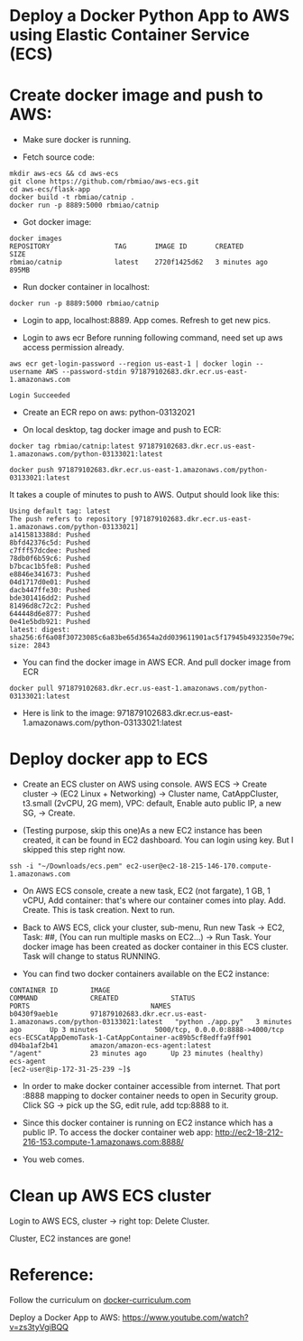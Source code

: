 


Deploy a Docker Python App to AWS using Elastic Container Service (ECS)
===


Create docker image and push to AWS:
===
* Make sure docker is running.

* Fetch source code:
```
mkdir aws-ecs && cd aws-ecs
git clone https://github.com/rbmiao/aws-ecs.git
cd aws-ecs/flask-app
docker build -t rbmiao/catnip .
docker run -p 8889:5000 rbmiao/catnip
```
* Got docker image:
```
docker images
REPOSITORY                TAG       IMAGE ID       CREATED         SIZE
rbmiao/catnip             latest    2720f1425d62   3 minutes ago   895MB
```
* Run docker container in localhost:
```
docker run -p 8889:5000 rbmiao/catnip
```

* Login to app, localhost:8889. App comes. Refresh to get new pics.

* Login to aws ecr
Before running following command, need set up aws access permission already.
```
aws ecr get-login-password --region us-east-1 | docker login --username AWS --password-stdin 971879102683.dkr.ecr.us-east-1.amazonaws.com
```
```
Login Succeeded
```

* Create an ECR repo on aws: python-03132021

* On local desktop, tag docker image and push to ECR:
```
docker tag rbmiao/catnip:latest 971879102683.dkr.ecr.us-east-1.amazonaws.com/python-03133021:latest

docker push 971879102683.dkr.ecr.us-east-1.amazonaws.com/python-03133021:latest
```
It takes a couple of minutes to push to AWS. Output should look like this:
```
Using default tag: latest
The push refers to repository [971879102683.dkr.ecr.us-east-1.amazonaws.com/python-03133021]
a1415813388d: Pushed
8bfd42376c5d: Pushed
c7fff57dcdee: Pushed
78db0f6b59c6: Pushed
b7bcac1b5fe8: Pushed
e8846e341673: Pushed
04d1717d0e01: Pushed
dacb447ffe30: Pushed
bde301416dd2: Pushed
81496d8c72c2: Pushed
644448d6e877: Pushed
0e41e5bdb921: Pushed
latest: digest: sha256:6f6a08f30723085c6a83be65d3654a2dd039611901ac5f17945b4932350e79e2 size: 2843
```

* You can find the docker image in AWS ECR. And pull docker image from ECR

```
docker pull 971879102683.dkr.ecr.us-east-1.amazonaws.com/python-03133021:latest
```

* Here is link to the image: 971879102683.dkr.ecr.us-east-1.amazonaws.com/python-03133021:latest


Deploy docker app to ECS
===

* Create an ECS cluster on AWS using console.
AWS ECS -> Create cluster -> (EC2 Linux + Networking) -> Cluster name, CatAppCluster, t3.small (2vCPU, 2G mem), VPC: default, Enable auto public IP, a new SG, -> Create.

* (Testing purpose, skip this one)As a new EC2 instance has been created, it can be found in EC2 dashboard. You can login using key. But I skipped this step right now.
```
ssh -i "~/Downloads/ecs.pem" ec2-user@ec2-18-215-146-170.compute-1.amazonaws.com
```

* On AWS ECS console, create a new task, EC2 (not fargate), 1 GB, 1 vCPU, Add container: that's where our container comes into play.  Add. Create. This is task creation. Next to run.

* Back to AWS ECS, click your cluster, sub-menu, Run new Task -> EC2, Task: ##, (You can run multiple masks on EC2...)  -> Run Task. Your docker image has been created as docker container in this ECS cluster. Task will change to status RUNNING.

* You can find two docker containers available on the EC2 instance:
```
CONTAINER ID        IMAGE                                                                 COMMAND             CREATED             STATUS                    PORTS                              NAMES
b0430f9aeb1e        971879102683.dkr.ecr.us-east-1.amazonaws.com/python-03133021:latest   "python ./app.py"   3 minutes ago       Up 3 minutes              5000/tcp, 0.0.0.0:8888->4000/tcp   ecs-ECSCatAppDemoTask-1-CatAppContainer-ac89b5cf8edffa9ff901
d04ba1af2b41        amazon/amazon-ecs-agent:latest                                        "/agent"            23 minutes ago      Up 23 minutes (healthy)                                      ecs-agent
[ec2-user@ip-172-31-25-239 ~]$
```

* In order to make docker container accessible from internet. That port :8888 mapping to docker container needs to open in Security group. Click SG -> pick up the SG, edit rule, add tcp:8888 to it.

* Since this docker container is running on EC2 instance which has a public IP. To access the docker container web app: http://ec2-18-212-216-153.compute-1.amazonaws.com:8888/   

* You web comes.



Clean up AWS ECS cluster
===
Login to AWS ECS, cluster -> right top: Delete Cluster.

Cluster, EC2 instances are gone!



Reference:
===

Follow the curriculum on [docker-curriculum.com](https://docker-curriculum.com/)




Deploy a Docker App to AWS:
https://www.youtube.com/watch?v=zs3tyVgiBQQ

